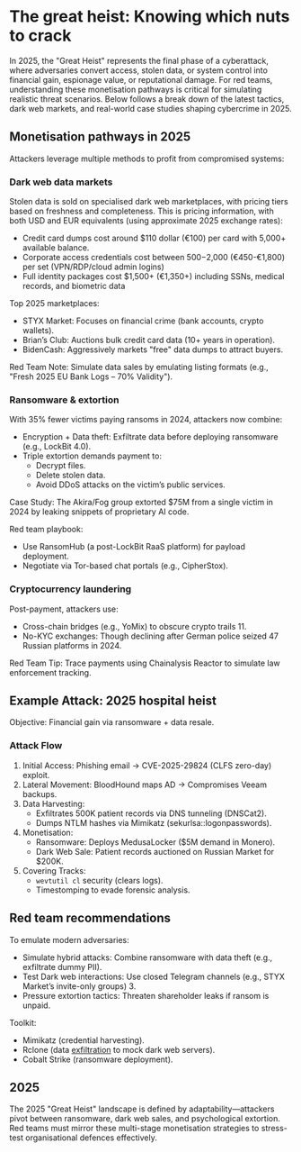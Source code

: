 # The great heist: Knowing which nuts to crack

In 2025, the "Great Heist" represents the final phase of a cyberattack, where adversaries convert access, stolen data, 
or system control into financial gain, espionage value, or reputational damage. For red teams, understanding these 
monetisation pathways is critical for simulating realistic threat scenarios. Below follows a break down of the latest 
tactics, dark web markets, and real-world case studies shaping cybercrime in 2025.

## Monetisation pathways in 2025

Attackers leverage multiple methods to profit from compromised systems:

### Dark web data markets

Stolen data is sold on specialised dark web marketplaces, with pricing tiers based on freshness and completeness. 
This is pricing information, with both USD and EUR equivalents (using approximate 2025 exchange rates):

* Credit card dumps cost around $110 dollar (€100) per card with 5,000+ available balance.
* Corporate access credentials cost between $500−$2,000 (€450-€1,800) per set (VPN/RDP/cloud admin logins)
* Full identity packages cost $1,500+ (€1,350+) including SSNs, medical records, and biometric data

Top 2025 marketplaces:

* STYX Market: Focuses on financial crime (bank accounts, crypto wallets).
* Brian’s Club: Auctions bulk credit card data (10+ years in operation).
* BidenCash: Aggressively markets "free" data dumps to attract buyers.

Red Team Note: Simulate data sales by emulating listing formats (e.g., "Fresh 2025 EU Bank Logs – 70% Validity").

### Ransomware & extortion

With 35% fewer victims paying ransoms in 2024, attackers now combine:

* Encryption + Data theft: Exfiltrate data before deploying ransomware (e.g., LockBit 4.0).
* Triple extortion demands payment to:
  * Decrypt files.
  * Delete stolen data.
  * Avoid DDoS attacks on the victim’s public services.

Case Study: The Akira/Fog group extorted $75M from a single victim in 2024 by leaking snippets of proprietary AI code.

Red team playbook:

* Use RansomHub (a post-LockBit RaaS platform) for payload deployment.
* Negotiate via Tor-based chat portals (e.g., CipherStox).

### Cryptocurrency laundering

Post-payment, attackers use:

* Cross-chain bridges (e.g., YoMix) to obscure crypto trails 11.
* No-KYC exchanges: Though declining after German police seized 47 Russian platforms in 2024.

Red Team Tip: Trace payments using Chainalysis Reactor to simulate law enforcement tracking.

## Example Attack: 2025 hospital heist

Objective: Financial gain via ransomware + data resale.

### Attack Flow

1. Initial Access: Phishing email → CVE-2025-29824 (CLFS zero-day) exploit.
2. Lateral Movement: BloodHound maps AD → Compromises Veeam backups.
3. Data Harvesting:
   * Exfiltrates 500K patient records via DNS tunneling (DNSCat2).
   * Dumps NTLM hashes via Mimikatz (sekurlsa::logonpasswords).
4. Monetisation:
   * Ransomware: Deploys MedusaLocker ($5M demand in Monero).
   * Dark Web Sale: Patient records auctioned on Russian Market for $200K.
5. Covering Tracks:
   * `wevtutil cl` security (clears logs).
   * Timestomping to evade forensic analysis.

## Red team recommendations

To emulate modern adversaries:

* Simulate hybrid attacks: Combine ransomware with data theft (e.g., exfiltrate dummy PII).
* Test Dark web interactions: Use closed Telegram channels (e.g., STYX Market’s invite-only groups) 3.
* Pressure extortion tactics: Threaten shareholder leaks if ransom is unpaid.

Toolkit:

* Mimikatz (credential harvesting).
* Rclone (data [exfiltration](exfiltration.md) to mock dark web servers).
* Cobalt Strike (ransomware deployment).

## 2025

The 2025 "Great Heist" landscape is defined by adaptability—attackers pivot between ransomware, dark web sales, and 
psychological extortion. Red teams must mirror these multi-stage monetisation strategies to stress-test 
organisational defences effectively.
